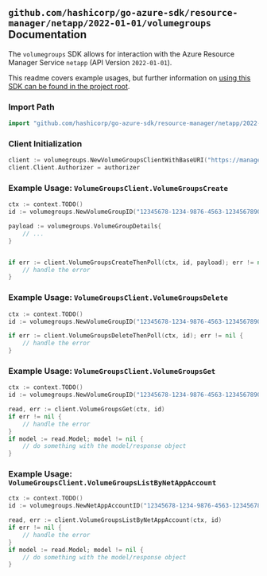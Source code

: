 
## `github.com/hashicorp/go-azure-sdk/resource-manager/netapp/2022-01-01/volumegroups` Documentation

The `volumegroups` SDK allows for interaction with the Azure Resource Manager Service `netapp` (API Version `2022-01-01`).

This readme covers example usages, but further information on [using this SDK can be found in the project root](https://github.com/hashicorp/go-azure-sdk/tree/main/docs).

### Import Path

```go
import "github.com/hashicorp/go-azure-sdk/resource-manager/netapp/2022-01-01/volumegroups"
```


### Client Initialization

```go
client := volumegroups.NewVolumeGroupsClientWithBaseURI("https://management.azure.com")
client.Client.Authorizer = authorizer
```


### Example Usage: `VolumeGroupsClient.VolumeGroupsCreate`

```go
ctx := context.TODO()
id := volumegroups.NewVolumeGroupID("12345678-1234-9876-4563-123456789012", "example-resource-group", "accountValue", "volumeGroupValue")

payload := volumegroups.VolumeGroupDetails{
	// ...
}


if err := client.VolumeGroupsCreateThenPoll(ctx, id, payload); err != nil {
	// handle the error
}
```


### Example Usage: `VolumeGroupsClient.VolumeGroupsDelete`

```go
ctx := context.TODO()
id := volumegroups.NewVolumeGroupID("12345678-1234-9876-4563-123456789012", "example-resource-group", "accountValue", "volumeGroupValue")

if err := client.VolumeGroupsDeleteThenPoll(ctx, id); err != nil {
	// handle the error
}
```


### Example Usage: `VolumeGroupsClient.VolumeGroupsGet`

```go
ctx := context.TODO()
id := volumegroups.NewVolumeGroupID("12345678-1234-9876-4563-123456789012", "example-resource-group", "accountValue", "volumeGroupValue")

read, err := client.VolumeGroupsGet(ctx, id)
if err != nil {
	// handle the error
}
if model := read.Model; model != nil {
	// do something with the model/response object
}
```


### Example Usage: `VolumeGroupsClient.VolumeGroupsListByNetAppAccount`

```go
ctx := context.TODO()
id := volumegroups.NewNetAppAccountID("12345678-1234-9876-4563-123456789012", "example-resource-group", "accountValue")

read, err := client.VolumeGroupsListByNetAppAccount(ctx, id)
if err != nil {
	// handle the error
}
if model := read.Model; model != nil {
	// do something with the model/response object
}
```

